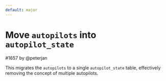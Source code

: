 ```yaml
---
default: major
---
```


# Move `autopilots` into `autopilot_state`

#1657 by @peterjan

This migrates the `autopilots` to a single `autopilot_state` table, effectively removing the concept of multiple autopilots.